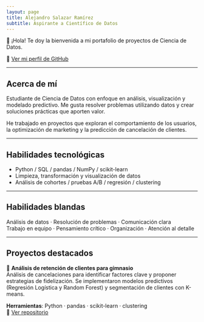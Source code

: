 ```yaml
---
layout: page
title: Alejandro Salazar Ramírez
subtitle: Aspirante a Científico de Datos
---
```


👋 ¡Hola! Te doy la bienvenida a mi portafolio de proyectos de Ciencia de Datos.

📎 [Ver mi perfil de GitHub](https://github.com/aleewo)

---

## Acerca de mí

Estudiante de Ciencia de Datos con enfoque en análisis, visualización y modelado predictivo. Me gusta resolver problemas utilizando datos y crear soluciones prácticas que aporten valor.

He trabajado en proyectos que exploran el comportamiento de los usuarios, la optimización de marketing y la predicción de cancelación de clientes.

---

## Habilidades tecnológicas

- Python / SQL / pandas / NumPy / scikit-learn  
- Limpieza, transformación y visualización de datos  
- Análisis de cohortes / pruebas A/B / regresión / clustering

---

## Habilidades blandas

Análisis de datos · Resolución de problemas · Comunicación clara  
Trabajo en equipo · Pensamiento crítico · Organización · Atención al detalle

---

## Proyectos destacados

📌 **Análisis de retención de clientes para gimnasio**  
Análisis de cancelaciones para identificar factores clave y proponer estrategias de fidelización. Se implementaron modelos predictivos (Regresión Logística y Random Forest) y segmentación de clientes con K-means.

**Herramientas**: Python · pandas · scikit-learn · clustering  
🔗 [Ver repositorio](https://github.com/aleewo/nombre-del-repo-del-proyecto)
